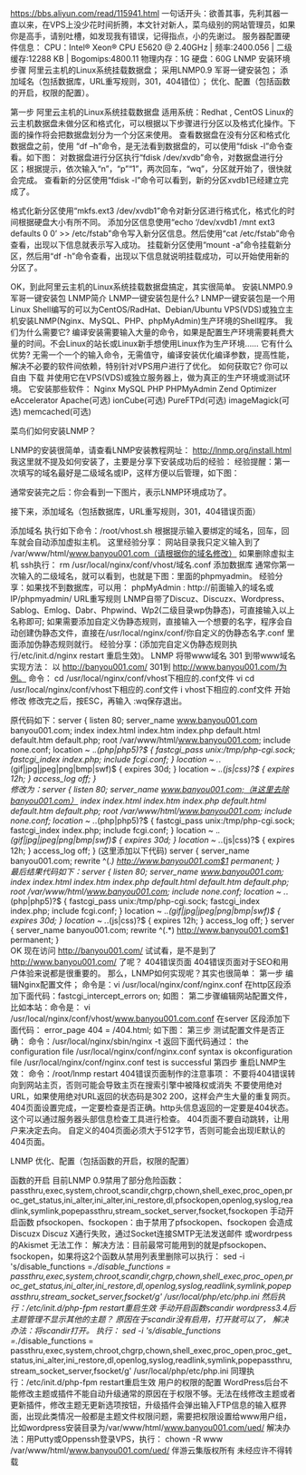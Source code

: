 https://bbs.aliyun.com/read/115941.html
一句话开头：欲善其事，先利其器一直以来，在VPS上没少花时间折腾，本文针对新人，菜鸟级别的网站管理员，如果你是高手，请别吐槽，如发现我有错误，记得指点，小的先谢过。 
服务器配置硬件信息： 
CPU：Intel® Xeon® CPU E5620 @ 2.40GHz | 频率:2400.056 | 二级缓存:12288 KB | Bogomips:4800.11 
物理内存：1G 
硬盘：60G 
LNMP 安装环境步骤
阿里云主机的Linux系统挂载数据盘；
采用LNMP0.9 军哥一键安装包；
添加域名（包括数据库，URL重写规则，301，404错位）；
优化、配置（包括函数的开启，权限的配置）。
 
第一步 阿里云主机的Linux系统挂载数据盘 
适用系统：Redhat , CentOS 
Linux的云主机数据盘未做分区和格式化，可以根据以下步骤进行分区以及格式化操作。下面的操作将会把数据盘划分为一个分区来使用。
查看数据盘在没有分区和格式化数据盘之前，使用 “df –h”命令，是无法看到数据盘的，可以使用“fdisk -l”命令查看。如下图：
对数据盘进行分区执行“fdisk /dev/xvdb”命令，对数据盘进行分区；根据提示，依次输入“n”，“p”“1”，两次回车，“wq”，分区就开始了，很快就会完成。
查看新的分区使用“fdisk -l”命令可以看到，新的分区xvdb1已经建立完成了。
 

格式化新分区使用“mkfs.ext3 /dev/xvdb1”命令对新分区进行格式化，格式化的时间根据硬盘大小有所不同。
添加分区信息使用“echo ‘/dev/xvdb1 /mnt ext3 defaults 0 0’ >> /etc/fstab”命令写入新分区信息。然后使用“cat /etc/fstab”命令查看，出现以下信息就表示写入成功。
挂载新分区使用“mount -a”命令挂载新分区，然后用“df -h”命令查看，出现以下信息就说明挂载成功，可以开始使用新的分区了。
 
OK，到此阿里云主机的Linux系统挂载数据盘搞定，其实很简单。 
安装LNMP0.9 军哥一键安装包 
LNMP简介 
LNMP一键安装包是什么? 
LNMP一键安装包是一个用Linux Shell编写的可以为CentOS/RadHat、Debian/Ubuntu VPS(VDS)或独立主机安装LNMP(Nginx、MySQL、PHP、phpMyAdmin)生产环境的Shell程序。 
我们为什么需要它? 
编译安装需要输入大量的命令，如果是配置生产环境需要耗费大量的时间。不会Linux的站长或Linux新手想使用Linux作为生产环境…… 
它有什么优势? 
无需一个一个的输入命令，无需值守，编译安装优化编译参数，提高性能，解决不必要的软件间依赖，特别针对VPS用户进行了优化。 
如何获取它? 
你可以自由 下载 并使用它在VPS(VDS)或独立服务器上，做为真正的生产环境或测试环境。 
它安装那些软件： 
Nginx 
MySQL 
PHP 
PHPMyAdmin 
Zend Optimizer 
eAccelerator 
Apache(可选) 
ionCube(可选) 
PureFTPd(可选) 
imageMagick(可选) 
memcached(可选) 
 
菜鸟们如何安装LNMP？ 
 
 
LNMP的安装很简单，请查看LNMP安装教程网址： 
http://lnmp.org/install.html 
我这里就不提及如何安装了，主要是分享下安装成功后的经验： 
经验提醒：第一次填写的域名最好是二级域名或IP，这样方便以后管理，如下图： 
 
通常安装完之后：你会看到一下图片，表示LNMP环境成功了。 
 
接下来，添加域名（包括数据库，URL重写规则，301，404错误页面） 
 
 
添加域名 
执行如下命令：/root/vhost.sh 
根据提示输入要绑定的域名，回车，回车就会自动添加虚拟主机。 
这里经验分享： 网站目录我只定义输入到了 
/var/www/html/www.banyou001.com（请根据你的域名修改） 
如果删除虚拟主机 
ssh执行： rm /usr/local/nginx/conf/vhost/域名.conf 
添加数据库 
通常你第一次输入的二级域名，就可以看到，也就是下图：里面的phpmyadmin。 
经验分享：如果找不到数据库，可以用： 
phpMyAdmin : http://前面输入的域名或IP/phpmyadmin/ 
URL重写规则 
LNMP自带了Discuz、Discuzx、Wordpress、Sablog、Emlog、Dabr、Phpwind、Wp2(二级目录wp伪静态)，可直接输入以上名称即可; 
如果需要添加自定义伪静态规则，直接输入一个想要的名字，程序会自动创建伪静态文件，直接在/usr/local/nginx/conf/你自定义的伪静态名字.conf 里面添加伪静态规则就行。 
经验分享：(添加完自定义伪静态规则执行/etc/init.d/nginx restart 重启生效)。 
LNMP 将带www域名 301 到带www域名 
实现方法： 
以 http://banyou001.com/ 301到 http://www.banyou001.com/为例。 
命令：
cd /usr/local/nginx/conf/vhost下相应的.conf文件
vi cd /usr/local/nginx/conf/vhost下相应的.conf文件
i vhost下相应的.conf文件 开始修改
修改完之后，按ESC，再输入 :wq保存退出。
 
原代码如下：server { listen 80; server_name www.banyou001.com banyou001.com; index index.html index.htm index.php default.html default.htm default.php; root /var/www/html/www.banyou001.com; include none.conf; location ~ .*\.(php|php5)?$ { fastcgi_pass unix:/tmp/php-cgi.sock; fastcgi_index index.php; include fcgi.conf; } location ~ .*\.(gif|jpg|jpeg|png|bmp|swf)$ { expires 30d; } location ~ .*\.(js|css)?$ { expires 12h; } access_log off; }  
修改为：server { listen 80; server_name www.banyou001.com;（#这里去除banyou001.com） index index.html index.htm index.php default.html default.htm default.php; root /var/www/html/www.banyou001.com; include none.conf; location ~ .*\.(php|php5)?$ { fastcgi_pass unix:/tmp/php-cgi.sock; fastcgi_index index.php; include fcgi.conf; } location ~ .*\.(gif|jpg|jpeg|png|bmp|swf)$ { expires 30d; } location ~ .*\.(js|css)?$ { expires 12h; } access_log off; } (这里添加以下代码) server { server_name banyou001.com; rewrite ^(.*) http://www.banyou001.com$1 permanent; }  
最后结果代码如下：server { listen 80; server_name www.banyou001.com; index index.html index.htm index.php default.html default.htm default.php; root /var/www/html/www.banyou001.com; include none.conf; location ~ .*\.(php|php5)?$ { fastcgi_pass unix:/tmp/php-cgi.sock; fastcgi_index index.php; include fcgi.conf; } location ~ .*\.(gif|jpg|jpeg|png|bmp|swf)$ { expires 30d; } location ~ .*\.(js|css)?$ { expires 12h; } access_log off; } server { server_name banyou001.com; rewrite ^(.*) http://www.banyou001.com$1 permanent; }  
OK 现在访问 http://banyou001.com/ 
试试看，是不是到了 http://www.banyou001.com/ 了呢？ 
404错误页面 
404错误页面对于SEO和用户体验来说都是很重要的。 
那么，LNMP如何实现呢？其实也很简单： 
第一步 编辑Nginx配置文件； 
命令是：vi /usr/local/nginx/conf/nginx.conf 
在http区段添加下面代码：fastcgi_intercept_errors on; 
如图： 
第二步骤编辑网站配置文件，比如本站：命令是： 
vi /usr/local/nginx/conf/vhost/www.banyou001.com.conf 
在server 区段添加下面代码： 
error_page 404 = /404.html; 
如下图： 
第三步 测试配置文件是否正确： 
命令：/usr/local/nginx/sbin/nginx -t 
返回下面代码通过： 
the configuration file /usr/local/nginx/conf/nginx.conf syntax is okconfiguration file /usr/local/nginx/conf/nginx.conf test is successful 
第四步 重启LNMP生效： 
命令：/root/lnmp restart 
404错误页面制作的注意事项：
不要将404错误转向到网站主页，否则可能会导致主页在搜索引擎中被降权或消失
不要使用绝对URL，如果使用绝对URL返回的状态码是302 200，这样会产生大量的重复网页。
404页面设置完成，一定要检查是否正确。http头信息返回的一定要是404状态。这个可以通过服务器头部信息检查工具进行检查。
404页面不要自动跳转，让用户来决定去向。
自定义的404页面必须大于512字节，否则可能会出现IE默认的404页面。
 
 
LNMP 优化、配置（包括函数的开启，权限的配置） 
 
 
函数的开启 
目前LNMP 0.9禁用了部分危险函数： 
passthru,exec,system,chroot,scandir,chgrp,chown,shell_exec,proc_open,proc_get_status,ini_alter,ini_alter,ini_restore,dl,pfsockopen,openlog,syslog,readlink,symlink,popepassthru,stream_socket_server,fsocket,fsockopen 
手动开启函数 pfsockopen、fsockopen：由于禁用了pfsockopen、fsockopen 会造成 Discuzx Discuz X通行失败，通过Socket连接SMTP无法发送邮件 或wordrpess的Akismet 无法工作： 
解决方法：目前最常可能用到的就是pfsockopen、fsockopen，如果将这2个函数从禁用列表里删除可以执行： 
sed -i 's/disable_functions =.*/disable_functions = passthru,exec,system,chroot,scandir,chgrp,chown,shell_exec,proc_open,proc_get_status,ini_alter,ini_restore,dl,openlog,syslog,readlink,symlink,popepassthru,stream_socket_server,fsocket/g' /usr/local/php/etc/php.ini 
然后执行：/etc/init.d/php-fpm restart重启生效 
手动开启函数scandir 
wordpress3.4后主题管理不显示其他的主题？ 
原因在于scandir没有启用，打开就可以了， 
解决办法：将scandir打开。 
执行： 
sed -i 's/disable_functions =.*/disable_functions = passthru,exec,system,chroot,chgrp,chown,shell_exec,proc_open,proc_get_status,ini_alter,ini_restore,dl,openlog,syslog,readlink,symlink,popepassthru,stream_socket_server,fsocket/g' /usr/local/php/etc/php.ini 
同理执行：/etc/init.d/php-fpm restart重启生效 
用户的权限的配置 
WordPress后台不能修改主题或插件不能自动升级通常的原因在于权限不够。无法在线修改主题或者更新插件，修改主题无更新选项按钮，升级插件会弹出输入FTP信息的输入框界面，出现此类情况一般都是主题文件权限问题，需要把权限设置给www用户组，比如wordpress安装目录为/var/www/html/www.banyou001.com/ued/ 
解决办法：用Putty或Oppenssh登录VPS，执行： 
chown -R www /var/www/html/www.banyou001.com/ued/ 
伴游云集版权所有 未经应许不得转载 